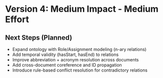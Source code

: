 # Version 4: Medium Impact - Medium Effort

## Next Steps (Planned)
- Expand ontology with Role/Assignment modeling (n-ary relations)
- Add temporal validity (hasStart, hasEnd) to relations
- Improve abbreviation + acronym resolution across documents
- Add cross-document coreference and ID propagation
- Introduce rule-based conflict resolution for contradictory relations
